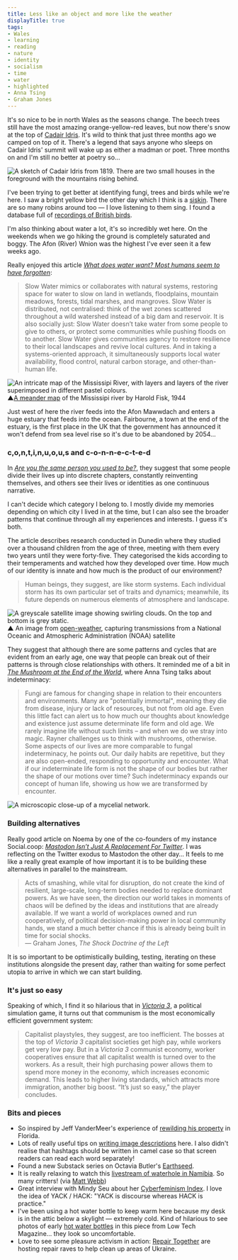 ```yaml
---
title: Less like an object and more like the weather
displayTitle: true
tags: 
- Wales
- learning
- reading
- nature
- identity
- socialism
- time
- water
- highlighted
- Anna Tsing
- Graham Jones
---
```


It's so nice to be in north Wales as the seasons change. The beech trees still have the most amazing orange-yellow-red leaves, but now there's snow at the top of [Cadair Idris](https://en.wikipedia.org/wiki/Cadair_Idris). It's wild to think that just three months ago we camped on top of it. There's a legend that says anyone who sleeps on Cadair Idris' summit will wake up as either a madman or poet. Three months on and I'm still no better at poetry so…

![A sketch of Cadair Idris from 1819. There are two small houses in the foreground with the mountains rising behind.](https://d2w9rnfcy7mm78.cloudfront.net/19274831/original_3fbae19efc9dce2311f3ab29c140c9a7.png?1670181913?bc=0)

I've been trying to get better at identifying fungi, trees and birds while we're here. I saw a bright yellow bird the other day which I think is a [siskin](https://www.rspb.org.uk/birds-and-wildlife/wildlife-guides/bird-a-z/siskin/). There are so many robins around too — I love listening to them sing. I found a database full of [recordings of British birds](https://www.british-birdsongs.uk/robin/).

I'm also thinking about water a lot, it's so incredibly wet here. On the weekends when we go hiking the ground is completely saturated and boggy. The Afon (River) Wnion was the highest I've ever seen it a few weeks ago.

Really enjoyed this article [_What does water want? Most humans seem to have forgotten_](https://psyche.co/ideas/what-does-water-want-most-humans-seem-to-have-forgotten):
> Slow Water mimics or collaborates with natural systems, restoring space for water to slow on land in wetlands, floodplains, mountain meadows, forests, tidal marshes, and mangroves. Slow Water is distributed, not centralised: think of the wet zones scattered throughout a wild watershed instead of a big dam and reservoir. It is also socially just: Slow Water doesn’t take water from some people to give to others, or protect some communities while pushing floods on to another. Slow Water gives communities agency to restore resilience to their local landscapes and revive local cultures. And in taking a systems-oriented approach, it simultaneously supports local water availability, flood control, natural carbon storage, and other-than-human life.  

![An intricate map of the Mississipi River, with layers and layers of the river superimposed in different pastel colours.](https://d2w9rnfcy7mm78.cloudfront.net/19274410/original_1246baf72513c4afd5241b95d1a7d419.jpg?1670179090?bc=0)
▲[A meander map](https://publicdomainreview.org/collection/maps-of-the-lower-mississippi-harold-fisk) of the Mississipi river by Harold Fisk, 1944

Just west of here the river feeds into the Afon Mawwdach and enters a huge estuary that feeds into the ocean. Fairbourne, a town at the end of the estuary, is the first place in the UK that the government has announced it won't defend from sea level rise so it's due to be abandoned by 2054…

### c,o,n,t,i,n,u,o,u,s and c-o-n-n-e-c-t-e-d
  
In [_Are you the same person you used to be?_](https://www.newyorker.com/magazine/2022/10/10/are-you-the-same-person-you-used-to-be-life-is-hard-the-origins-of-you), they suggest that some people divide their lives up into discrete chapters, constantly reinventing themselves, and others see their lives or identities as one continuous narrative.  

I can't decide which category I belong to. I mostly divide my memories depending on which city I lived in at the time, but I can also see the broader patterns that continue through all my experiences and interests. I guess it's both.

The article describes research conducted in Dunedin where they studied over a thousand children from the age of three, meeting with them every two years until they were forty-five. They categorised the kids according to their temperaments and watched how they developed over time. How much of our identity is innate and how much is the product of our environment?

> Human beings, they suggest, are like storm systems. Each individual storm has its own particular set of traits and dynamics; meanwhile, its future depends on numerous elements of atmosphere and landscape.  

![A greyscale satellite image showing swirling clouds. On the top and bottom is grey static.](https://d2w9rnfcy7mm78.cloudfront.net/19274731/original_1e70f93dfea40883c802bc16b6a4c3e8.jpg?1670181343?bc=0)
▲ An image from [open-weather](https://open-weather.community/), capturing transmissions from a National Oceanic and Atmospheric Administration (NOAA) satellite

They suggest that although there are some patterns and cycles that are evident from an early age, one way that people can break out of their patterns is through close relationships with others. It reminded me of a bit in [_The Mushroom at the End of the World_](https://en.wikipedia.org/wiki/The_Mushroom_at_the_End_of_the_World), where Anna Tsing talks about indeterminacy:

> Fungi are famous for changing shape in relation to their encounters and environments. Many are "potentially immortal", meaning they die from disease, injury or lack of resources, but not from old age. Even this little fact can alert us to how much our thoughts about knowledge and existence just assume determinate life form and old age. We rarely imagine life without such limits – and when we do we stray into magic. Rayner challenges us to think with mushrooms, otherwise. Some aspects of our lives are more comparable to fungal indeterminacy, he points out. Our daily habits are repetitive, but they are also open-ended, responding to opportunity and encounter. What if our indeterminate life form is not the shape of our bodies but rather the shape of our motions over time? Such indeterminacy expands our concept of human life, showing us how we are transformed by encounter.  

![A microscopic close-up of a mycelial network.](https://d2w9rnfcy7mm78.cloudfront.net/19274780/original_54a34f71e812f8432d4463d9efc652bb.jpg?1670181688?bc=0)

### Building alternatives
Really good article on Noema by one of the co-founders of my instance Social.coop: [_Mastodon Isn’t Just A Replacement For Twitter_](https://www.noemamag.com/mastodon-isnt-just-a-replacement-for-twitter/). I was reflecting on the Twitter exodus to Mastodon the other day… It feels to me like a really great example of how important it is to be building these alternatives in parallel to the mainstream.

> Acts of smashing, while vital for disruption, do not create the kind of resilient, large-scale, long-term bodies needed to replace dominant powers. As we have seen, the direction our world takes in moments of chaos will be defined by the ideas and institutions that are already available. If we want a world of workplaces owned and run cooperatively, of political decision-making power in local community hands, we stand a much better chance if this is already being built in time for social shocks.  
— Graham Jones, *The Shock Doctrine of the Left*

It is so important to be optimistically building, testing, iterating on these institutions alongside the present day, rather than waiting for some perfect utopia to arrive in which we can start building.

### It's just so easy
Speaking of which, I find it so hilarious that in [_Victoria 3_](https://kotaku.com/victoria-3-communism-op-paradox-simulation-capitalism-1849832954), a political simulation game, it turns out that communism is the most economically efficient government system:
> Capitalist playstyles, they suggest, are too inefficient. The bosses at the top of *Victoria 3* capitalist societies get high pay, while workers get very low pay. But in a *Victoria 3* communist economy, worker cooperatives ensure that all capitalist wealth is turned over to the workers. As a result, their high purchasing power allows them to spend more money in the economy, which increases economic demand. This leads to higher living standards, which attracts more immigration, another big boost. “It’s just so easy,” the player concludes.  

### Bits and pieces
- So inspired by Jeff VanderMeer's experience of [rewilding his property](https://www.audubon.org/magazine/fall-2022/best-selling-author-jeff-vandermeer-finds-nature) in Florida.  
- Lots of really useful tips on [writing image descriptions](https://uxdesign.cc/how-to-write-an-image-description-2f30d3bf5546) here. I also didn't realise that hashtags should be written in camel case so that screen readers can read each word separately!
- Found a new Substack series on Octavia Butler's [Earthseed](https://newmeans.substack.com/s/earthseed).
- It is really relaxing to watch this [livestream of waterhole in Namibia](https://www.youtube.com/watch?v=ydYDqZQpim8). So many critters! (via [Matt Webb](https://interconnected.org/home/2022/11/18/archaeoacoustics))  
- Great interview with Mindy Seu about her [Cyberfeminism Index](https://pioneerworks.org/broadcast/mindy-seu-cyberfeminist-index). I love the idea of YACK / HACK: "YACK is discourse whereas HACK is practice."
- I've been using a hot water bottle to keep warm here because my desk is in the attic below a skylight — extremely cold. Kind of hilarious to see photos of early [hot water bottles](https://www.lowtechmagazine.com/2022/01/the-revenge-of-the-hot-water-bottle.html) in this piece from Low Tech Magazine… they look so uncomfortable.
- Love to see some pleasure activism in action: [Repair Together](https://theconversation.com/raves-repairs-and-renewal-how-young-ukrainians-are-bringing-joy-to-the-rebuilding-effort-193842) are hosting repair raves to help clean up areas of Ukraine.